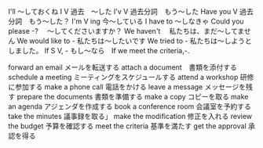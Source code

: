 I'll 〜しておくね
I V 過去　〜した
I'v V 過去分詞　もう〜した
Have you V 過去分詞　もう〜した？
I'm V ing  今〜している
I have to 〜しなきゃ
Could you please -? 　〜してくださいますか？
We haven't 　私たちは、まだ〜してません
We would like to - 私たちは〜したいです
We tried to - 私たちは〜しようとしました。
If S V, - もし〜なら　If we meet the criteria,-.


forward an email メールを転送する
attach a document　書類を添付する
schedule a meeting ミーティングをスケジュールする
attend a workshop 研修に参加する
make a phone call 電話をかける
leave a message メッセージを残す
prepare the documents 書類を準備する
make a copy コピーを取る
make an agenda アジェンダを作成する
book a conference room 会議室を予約する
take the minutes 議事録を取る」
make the modification 修正を入れる
review the budget 予算を確認する
meet the criteria 基準を満たす
get the approval 承認を得る

